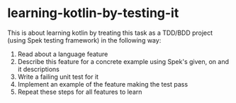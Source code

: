 # learning-kotlin-by-testing-it

This is about learning kotlin by treating 
this task as a TDD/BDD project (using Spek 
testing framework) in the following way:
1. Read about a language feature
2. Describe this feature for a concrete example
using Spek's given, on and it descriptions
3. Write a failing unit test for it
4. Implement an example of the feature making
 the test pass
5. Repeat these steps for all features to learn

